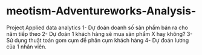 # meotism-Adventureworks-Analysis-
Project Applied data analytics
1- Dự đoán doanh số sản phẩm bán ra cho năm tiếp theo
2- Dự đoán 1 khách hàng sẽ mua sản phẩm X hay không?
3- Sử dụng thuật toán gom cụm để phân cụm khách hàng
4- Dự đoán lương của 1 nhân viên.
